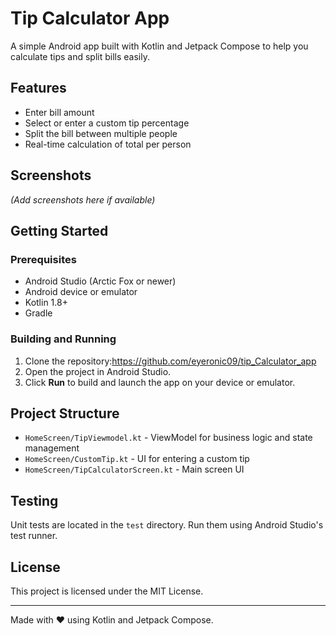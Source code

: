 # Tip Calculator App

A simple Android app built with Kotlin and Jetpack Compose to help you calculate tips and split bills easily.

## Features

- Enter bill amount
- Select or enter a custom tip percentage
- Split the bill between multiple people
- Real-time calculation of total per person

## Screenshots

*(Add screenshots here if available)*

## Getting Started

### Prerequisites

- Android Studio (Arctic Fox or newer)
- Android device or emulator
- Kotlin 1.8+
- Gradle

### Building and Running

1. Clone the repository:https://github.com/eyeronic09/tip_Calculator_app
2. Open the project in Android Studio.
3. Click **Run** to build and launch the app on your device or emulator.

## Project Structure

- `HomeScreen/TipViewmodel.kt` - ViewModel for business logic and state management
- `HomeScreen/CustomTip.kt` - UI for entering a custom tip
- `HomeScreen/TipCalculatorScreen.kt` - Main screen UI

## Testing

Unit tests are located in the `test` directory. Run them using Android Studio's test runner.

## License

This project is licensed under the MIT License.

---

Made with ❤️ using Kotlin and Jetpack Compose.
